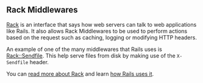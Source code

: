 ## Rack Middlewares

[Rack](https://rack.github.io/) is an interface that says how web servers can talk to web applications like Rails. It also allows Rack Middlewares to be used to perform actions based on the request such as caching, logging or modifying HTTP headers.

An example of one of the many middlewares that Rails uses is [Rack::Sendfile](https://www.rubydoc.info/gems/rack/Rack/Sendfile). This help serve files from disk by making use of the `X-Sendfile` header.

You can [read more about Rack](https://www.engineyard.com/blog/understanding-rack-apps-and-middleware) and learn [how Rails uses it](https://guides.rubyonrails.org/rails_on_rack.html).
